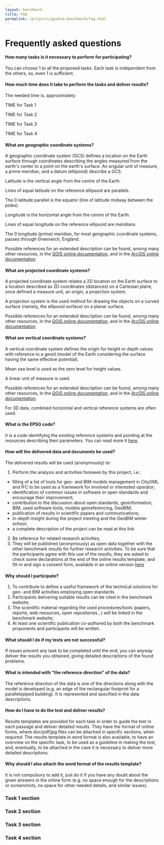 ```yaml
---
layout: benchmark
title: FAQ
permalink: /projects/geobim-benchmark/faq.html
---
```


<h1>Frequently asked questions</h1>

#### How many tasks is it necessary to perform for participating?

You can choose 1 to all the proposed tasks. Each task is independent from the others, so, even 1 is sufficient.

#### How much time does it take to perform the tasks and deliver results?
The needed time is, approximately:

TIME for Task 1

TIME for Task 2

TIME for Task 3

TIME for Task 4

#### What are geographic coordinate systems?

A geographic coordinate system (GCS) defines a location on the Earth surface through coordinates describing the angles measured from the earth's center to a point on the earth's surface. An angular unit of measure, a prime meridian, and a datum (ellipsoid) describe a GCS.

Latitude is the vertical angle from the centre of the Earth.

Lines of equal latitude on the reference ellipsoid are parallels.

The 0 latitude parallel is the equator (line of latitude midway between the poles).

Longitude is the horizontal angle from the centre of the Earth.

Lines of equal longitude on the reference ellipsoid are meridians.

The 0 longitude (prime) meridian, for most geographic coordinate systems, passes through Greenwich, England.

Possible references for an extended description can be found, among many other resources, in the [QGIS online documentation](https://docs.qgis.org/testing/en/docs/gentle_gis_introduction/coordinate_reference_systems.html), and in the [ArcGIS online documentation](http://desktop.arcgis.com/en/arcmap/10.3/guide-books/map-projections/about-geographic-coordinate-systems.htm)

#### What are projected coordinate systems?

A projected coordinate system relates a 2D location on the Earth surface to a location described as 2D coordinates (distances) on a Cartesian plane, once defined a measure unit, an origin, a projection system.

A projection system is the used method for drawing the objects on a curved surface (namely, the ellipsoid surface) on a planar surface.

Possible references for an extended description can be found, among many other resources, in the [QGIS online documentation](https://docs.qgis.org/testing/en/docs/gentle_gis_introduction/coordinate_reference_systems.html), and in the [ArcGIS online documentation](http://desktop.arcgis.com/en/arcmap/10.3/guide-books/map-projections/about-geographic-coordinate-systems.htm)

#### What are vertical coordinate systems?

A vertical coordinate system defines the origin for height or depth values with reference to a geoid (model of the Earth considering the surface having the same effective potential).

Mean sea level is used as the zero level for height values.

A linear unit of measure is used.

Possible references for an extended description can be found, among many other resources, in the [QGIS online documentation](https://docs.qgis.org/testing/en/docs/gentle_gis_introduction/coordinate_reference_systems.html), and in the [ArcGIS online documentation](http://desktop.arcgis.com/en/arcmap/10.3/guide-books/map-projections/fundamentals-of-vertical-coordinate-systems.htm).

For 3D data, combined horizontal and vertical reference systems are often used.

#### What is the EPSG code?

It is a code identifying the existing reference systems and pointing at the resources describing their parameters. You can read more it [here](http://www.epsg.org/).

#### How will the delivered data and documents be used?

The delivered results will be used (anonymously) to:

1. Perform the analysis and activities foreseen by this project, i.e.:
  * filling of a list of tools for geo- and BIM models management in CityGML and IFC to be used as a framework for involved or interested operator;
  * identification of common issues in software or open standards and encourage their improvement;
  * contribution to the discussion about open standards, geoinformation, BIM, used software tools, models georeferencing, GeoBIM;
  * publication of results in scientific papers and communications;
  * in-depth insight during the project meeting and the GeoBIM winter school;
  * a complete description of the project can be read at this link
2. Be reference for related research activities;
3. They will be published (anonymously) as open data together with the other benchmark results for further research activities.
To be sure that the participants agree with this use of the results, they are asked to check some declarations at the end of the online results template, and fill-in and sign a consent form, available in an online version [here](https://dochub.com/)

#### Why should I participate?

1. To contribute to define a useful framework of the technical solutions for geo- and BIM activities employing open standards
2. Participants delivering suitable results can be cited in the benchmark website;
3. The scientific material regarding the used procedures/tools (papers, reports, web resources, open repositories…) will be linked in the benchmark website;
4. At least one scientific publication co-authored by both the benchmark proponents and participants will be written.

#### What should I do if my tests are not successful?

If issues prevent any task to be completed until the end, you can anyway deliver the results you obtained, giving detailed descriptions of the found problems.

#### What is intended with "the reference direction" of the data?

The reference direction of the data is one of the directions along with the model is developed (e.g. an edge of the rectangular footprint for a parallelepiped building). It is represented and specified in the data descriptions.

#### How do I have to do the test and deliver results?

Results templates are provided for each task in order to guide the test in each passage and deliver detailed results. They have the format of online forms, where doc/pdf/jpg files can be attached in specific sections, when required. The results template in word format is also available, to have an overview on the specific task, to be used as a guideline in making the test, and, eventually, to be attached in the case it is necessary to deliver more detailed descriptions.

#### Why should I also attach the word format of the results template?
It is not compulsory to add it, just do it if you have any doubt about the given answers in the online form (e.g. no space enough for the descriptions or screenshots, no space for other needed details, and similar issues).

### Task 1 section

### Task 2 section

### Task 3 section

### Task 4 section